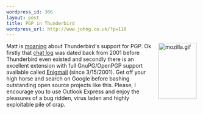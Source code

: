 ```yaml
--- 
wordpress_id: 366
layout: post
title: PGP in Thunderbird
wordpress_url: http://www.johng.co.uk/?p=118
---
```

<img width="100" vspace="0" hspace="5" height="147" border="0" align="right" src="http://www.johng.co.uk/wp-content/images/mozilla.gif" alt="mozilla.gif" title="mozilla.gif" />Matt is <a target="_self" href="http://www.livejournal.com/users/msclark/57439.html">moaning</a> about Thunderbird's support for PGP. Ok firstly that <a target="_self" href="http://www.mozilla.org/mailnews/mozmail-5-23-log.html">chat log</a> was dated back from 2001 before Thunderbird even existed and secondly there is an excellent extension with full GnuPG/OpenPGP support available called <a target="_self" href="http://enigmail.mozdev.org/">Enigmail</a> (since 3/15/2001). Get off your high horse and search on Google before bashing outstanding open source projects like this. Please, I encourage you to use Outlook Express and enjoy the pleasures of a bug ridden, virus laden and highly exploitable pile of crap.<br />
